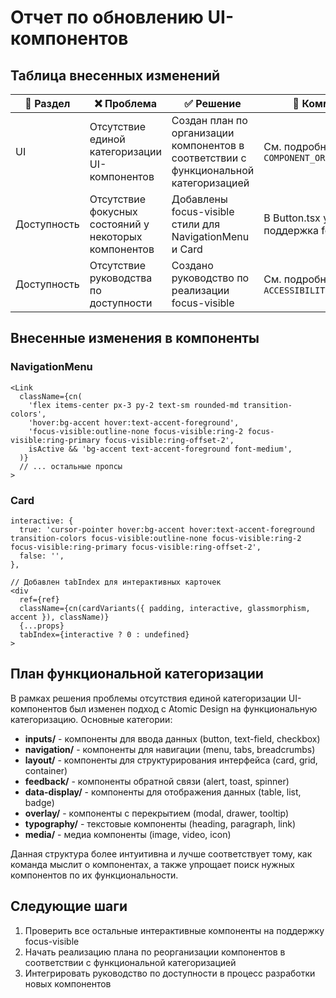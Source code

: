 # Отчет по обновлению UI-компонентов

## Таблица внесенных изменений

| 📍 Раздел   | ❌ Проблема                                           | ✅ Решение                                                                            | 💬 Комментарий                                |
| ----------- | ----------------------------------------------------- | ------------------------------------------------------------------------------------- | --------------------------------------------- |
| UI          | Отсутствие единой категоризации UI-компонентов        | Создан план по организации компонентов в соответствии с функциональной категоризацией | См. подробно в `COMPONENT_ORGANIZATION.md`    |
| Доступность | Отсутствие фокусных состояний у некоторых компонентов | Добавлены focus-visible стили для NavigationMenu и Card                               | В Button.tsx уже была поддержка focus-visible |
| Доступность | Отсутствие руководства по доступности                 | Создано руководство по реализации focus-visible                                       | См. подробно в `ACCESSIBILITY_GUIDELINES.md`  |

## Внесенные изменения в компоненты

### NavigationMenu

```tsx
<Link
  className={cn(
    'flex items-center px-3 py-2 text-sm rounded-md transition-colors',
    'hover:bg-accent hover:text-accent-foreground',
    'focus-visible:outline-none focus-visible:ring-2 focus-visible:ring-primary focus-visible:ring-offset-2',
    isActive && 'bg-accent text-accent-foreground font-medium',
  )}
  // ... остальные пропсы
>
```

### Card

```tsx
interactive: {
  true: 'cursor-pointer hover:bg-accent hover:text-accent-foreground transition-colors focus-visible:outline-none focus-visible:ring-2 focus-visible:ring-primary focus-visible:ring-offset-2',
  false: '',
},

// Добавлен tabIndex для интерактивных карточек
<div
  ref={ref}
  className={cn(cardVariants({ padding, interactive, glassmorphism, accent }), className)}
  {...props}
  tabIndex={interactive ? 0 : undefined}
>
```

## План функциональной категоризации

В рамках решения проблемы отсутствия единой категоризации UI-компонентов был изменен подход с Atomic Design на функциональную категоризацию. Основные категории:

- **inputs/** - компоненты для ввода данных (button, text-field, checkbox)
- **navigation/** - компоненты для навигации (menu, tabs, breadcrumbs)
- **layout/** - компоненты для структурирования интерфейса (card, grid, container)
- **feedback/** - компоненты обратной связи (alert, toast, spinner)
- **data-display/** - компоненты для отображения данных (table, list, badge)
- **overlay/** - компоненты с перекрытием (modal, drawer, tooltip)
- **typography/** - текстовые компоненты (heading, paragraph, link)
- **media/** - медиа компоненты (image, video, icon)

Данная структура более интуитивна и лучше соответствует тому, как команда мыслит о компонентах, а также упрощает поиск нужных компонентов по их функциональности.

## Следующие шаги

1. Проверить все остальные интерактивные компоненты на поддержку focus-visible
2. Начать реализацию плана по реорганизации компонентов в соответствии с функциональной категоризацией
3. Интегрировать руководство по доступности в процесс разработки новых компонентов
